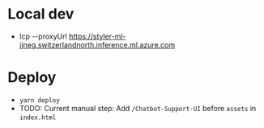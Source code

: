 # Local dev
- lcp --proxyUrl https://styler-ml-jjneg.switzerlandnorth.inference.ml.azure.com

# Deploy
- `yarn deploy`
- TODO: Current manual step: Add `/Chatbot-Support-UI` before `assets` in `index.html`